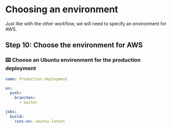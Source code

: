 # Choosing an environment

Just like with the other workflow, we will need to specify an environment for AWS.

## Step 10: Choose the environment for AWS

### :keyboard: Choose an Ubuntu environment for the production deployment

```yml
name: Production deployment

on: 
  push:
    branches:
      - master

jobs:
  build:
    runs-on: ubuntu-latest
```
